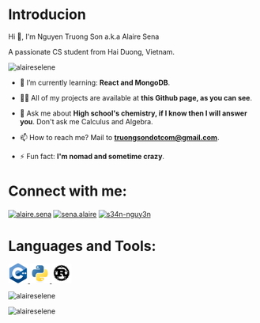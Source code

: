 # Introducion
Hi 👋, I'm Nguyen Truong Son a.k.a Alaire Sena

A passionate CS student from Hai Duong, Vietnam.

<p align="left"> <img src="https://komarev.com/ghpvc/?username=alaireselene&label=Profile%20views&color=0e75b6&style=flat" alt="alaireselene" /> </p>

- 🌱 I’m currently learning: **React and MongoDB**.

- 👨‍💻 All of my projects are available at **this Github page, as you can see**.

- 💬 Ask me about **High school's chemistry, if I know then I will answer you**. Don't ask me Calculus and Algebra.

- 📫 How to reach me? Mail to **truongsondotcom@gmail.com**.

- ⚡ Fun fact: **I'm nomad and sometime crazy**.

# Connect with me:
<p>
<a href="https://fb.com/alaire.sena" target="blank"><img align="center" src="https://raw.githubusercontent.com/rahuldkjain/github-profile-readme-generator/master/src/images/icons/Social/facebook.svg" alt="alaire.sena" height="30" width="40" /></a>
<a href="https://instagram.com/sena.alaire" target="blank"><img align="center" src="https://raw.githubusercontent.com/rahuldkjain/github-profile-readme-generator/master/src/images/icons/Social/instagram.svg" alt="sena.alaire" height="30" width="40" /></a>
<a href="https://codeforces.com/profile/s34n-nguy3n" target="blank"><img align="center" src="https://raw.githubusercontent.com/rahuldkjain/github-profile-readme-generator/master/src/images/icons/Social/codeforces.svg" alt="s34n-nguy3n" height="30" width="40" /></a>
</p>

# Languages and Tools:
<p> <a href="https://www.w3schools.com/cpp/" target="_blank" rel="noreferrer"> <img src="https://raw.githubusercontent.com/devicons/devicon/master/icons/cplusplus/cplusplus-original.svg" alt="cplusplus" width="40" height="40"/> </a> <a href="https://www.python.org" target="_blank" rel="noreferrer"> <img src="https://raw.githubusercontent.com/devicons/devicon/master/icons/python/python-original.svg" alt="python" width="40" height="40"/> </a> <a href="https://www.rust-lang.org" target="_blank" rel="noreferrer"> <img src="https://raw.githubusercontent.com/devicons/devicon/master/icons/rust/rust-plain.svg" alt="rust" width="40" height="40"/> </a> </p>

<p><img src="https://github-readme-stats.vercel.app/api/top-langs?username=alaireselene&show_icons=true&locale=en&layout=compact" alt="alaireselene" /></p>

<p><img src="https://github-readme-stats.vercel.app/api?username=alaireselene&show_icons=true&locale=en" alt="alaireselene" /></p>
